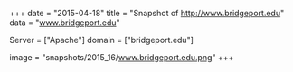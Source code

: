 
+++
date = "2015-04-18"
title = "Snapshot of http://www.bridgeport.edu"
data = "www.bridgeport.edu"

Server = ["Apache"]
domain = ["bridgeport.edu"]

  image = "snapshots/2015_16/www.bridgeport.edu.png"
+++
#
